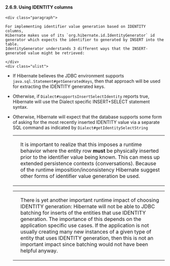  #### 2.6.9. Using IDENTITY columns

    <div class="paragraph">

    For implementing identifier value generation based on IDENTITY columns,
    Hibernate makes use of its `org.hibernate.id.IdentityGenerator` id generator which expects the identifier to generated by INSERT into the table.
    IdentityGenerator understands 3 different ways that the INSERT-generated value might be retrieved:

    </div>
    <div class="ulist">

*   If Hibernate believes the JDBC environment supports `java.sql.Statement#getGeneratedKeys`, then that approach will be used for extracting the IDENTITY generated keys.
*   Otherwise, if `Dialect#supportsInsertSelectIdentity` reports true, Hibernate will use the Dialect specific INSERT+SELECT statement syntax.
*   Otherwise, Hibernate will expect that the database supports some form of asking for the most recently inserted IDENTITY value via a separate SQL command as indicated by `Dialect#getIdentitySelectString`
    </div>
    <div class="admonitionblock important">
    <table>
    <tr>
    <td class="icon">

    </td>
    <td class="content">
    <div class="paragraph">

    It is important to realize that this imposes a runtime behavior where the entity row **must** be physically inserted prior to the identifier value being known.
    This can mess up extended persistence contexts (conversations).
    Because of the runtime imposition/inconsistency Hibernate suggest other forms of identifier value generation be used.

    </div>
    </td>
    </tr>
    </table>
    </div>
    <div class="admonitionblock note">
    <table>
    <tr>
    <td class="icon">

    </td>
    <td class="content">
    <div class="paragraph">

    There is yet another important runtime impact of choosing IDENTITY generation: Hibernate will not be able to JDBC batching for inserts of the entities that use IDENTITY generation.
    The importance of this depends on the application specific use cases.
    If the application is not usually creating many new instances of a given type of entity that uses IDENTITY generation, then this is not an important impact since batching would not have been helpful anyway.

    </div>
    </td>
    </tr>
    </table>
    </div>
    </div>
    <div class="sect3">